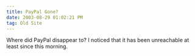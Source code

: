```yaml
---
title: PayPal Gone?
date: 2003-08-29 01:02:21 PM 
tag: Old Site
---
```


Where did PayPal disappear to? I noticed that it has been unreachable at least since this morning.